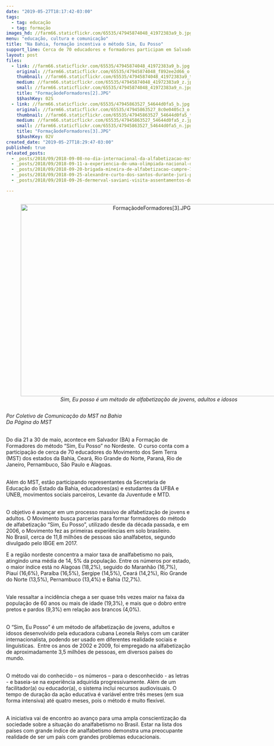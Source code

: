 ```yaml
---
date: "2019-05-27T18:17:42-03:00"
tags:
  - tag: educação
  - tag: formação
images_hd: //farm66.staticflickr.com/65535/47945874048_41972383a9_b.jpg
menu: "educação, cultura e comunicação"
title: "Na Bahia, formação incentiva o método Sim, Eu Posso"
support_line: Cerca de 70 educadores e formadores participam em Salvador de formação do método
layout: post
files:
  - link: //farm66.staticflickr.com/65535/47945874048_41972383a9_b.jpg
    original: //farm66.staticflickr.com/65535/47945874048_f892ee2d66_o.jpg
    thumbnail: //farm66.staticflickr.com/65535/47945874048_41972383a9_t.jpg
    medium: //farm66.staticflickr.com/65535/47945874048_41972383a9_z.jpg
    small: //farm66.staticflickr.com/65535/47945874048_41972383a9_n.jpg
    title: "FormaçãodeFormadores[2].JPG"
    $$hashKey: 02S
  - link: //farm66.staticflickr.com/65535/47945863527_54644d0fa5_b.jpg
    original: //farm66.staticflickr.com/65535/47945863527_8c0e0405c3_o.jpg
    thumbnail: //farm66.staticflickr.com/65535/47945863527_54644d0fa5_t.jpg
    medium: //farm66.staticflickr.com/65535/47945863527_54644d0fa5_z.jpg
    small: //farm66.staticflickr.com/65535/47945863527_54644d0fa5_n.jpg
    title: "FormaçãodeFormadores[3].JPG"
    $$hashKey: 02V
created_date: "2019-05-27T18:29:47-03:00"
published: true
releated_posts:
  - _posts/2018/09/2018-09-08-no-dia-internacional-da-alfabetizacao-mst-reforca-compromisso-com-o-saber.md
  - _posts/2018/09/2018-09-11-a-experiencia-de-uma-olimpiada-nacional-de-historia-foi-alimento-para-os-nossos-sonhos.md
  - _posts/2018/09/2018-09-20-brigada-mineira-de-alfabetizacao-cumpre-1a-etapa.md
  - _posts/2018/09/2018-09-25-alexandre-curto-dos-santos-durante-juri-popular-no-ano-passado-foto-catiana-de-medeiros.md
  - _posts/2018/09/2018-09-26-dermerval-saviani-visita-assentamentos-do-mst-em-santa-catarina.md

---
```

<div style="text-align:center">
<figure class="image" style="display:inline-block"><img alt="FormaçãodeFormadores[3].JPG" height="525" src="//farm66.staticflickr.com/65535/47945863527_54644d0fa5_b.jpg" width="700" />
<figcaption><em>Sim, Eu posso &eacute; um m&eacute;todo de alfabetiza&ccedil;&atilde;o de jovens, adultos e idosos </em></figcaption>
</figure>
</div>

<p><em>Por Coletivo de Comunica&ccedil;&atilde;o do MST na Bahia<br />
Da P&aacute;gina do MST</em></p>

<p><br />
Do dia 21 a 30 de maio, acontece em Salvador (BA) a Forma&ccedil;&atilde;o de Formadores do m&eacute;todo &ldquo;Sim, Eu Posso&rdquo; no Nordeste.&nbsp; O curso conta com a participa&ccedil;&atilde;o de cerca de 70 educadores do Movimento dos Sem Terra (MST) dos estados da Bahia, Cear&aacute;, Rio Grande do Norte, Paran&aacute;, Rio de Janeiro, Pernambuco, S&atilde;o Paulo e Alagoas.</p>

<p><br />
Al&eacute;m do MST, est&atilde;o participando representantes da Secretaria de Educa&ccedil;&atilde;o do Estado da Bahia, educadores(as) e estudantes da UFBA e UNEB, movimentos sociais parceiros, Levante da Juventude e MTD.</p>

<p><br />
O objetivo &eacute; avan&ccedil;ar em um processo massivo de alfabetiza&ccedil;&atilde;o de jovens e adultos. O Movimento busca parcerias para formar formadores do m&eacute;todo de alfabetiza&ccedil;&atilde;o &ldquo;Sim, Eu Posso&rdquo;, utilizado desde da d&eacute;cada passada, e em 2006, o Movimento fez as primeiras experi&ecirc;ncias em solo brasileiro.<br />
No Brasil, cerca de 11,8 milh&otilde;es de pessoas s&atilde;o analfabetos, segundo divulgado pelo IBGE em 2017.</p>

<p>E a regi&atilde;o nordeste concentra a maior taxa de analfabetismo no pa&iacute;s, atingindo uma m&eacute;dia de 14, 5% da popula&ccedil;&atilde;o. Entre os n&uacute;meros por estado, o maior &iacute;ndice est&aacute; no Alagoas (18,2%), seguido do Maranh&atilde;o (16,7%),&nbsp; Piau&iacute; (16,6%), Para&iacute;ba (16,5%), Sergipe (14,5%), Cear&aacute; (14,2%), Rio Grande do Norte (13,5%), Pernambuco (13,4%) e Bahia (12,7%).</p>

<p><br />
Vale ressaltar a incid&ecirc;ncia chega a ser quase tr&ecirc;s vezes maior na faixa da popula&ccedil;&atilde;o de 60 anos ou mais de idade (19,3%), e mais que o dobro entre pretos e pardos (9,3%) em rela&ccedil;&atilde;o aos brancos (4,0%).</p>

<p><br />
O &ldquo;Sim, Eu Posso&rdquo; &eacute; um m&eacute;todo de alfabetiza&ccedil;&atilde;o de jovens, adultos e idosos desenvolvido pela educadora cubana Leonela Relys com um car&aacute;ter internacionalista, podendo ser usado em diferentes realidade sociais e lingu&iacute;sticas.&nbsp; Entre os anos de 2002 e 2009, foi empregado na alfabetiza&ccedil;&atilde;o de aproximadamente 3,5 milh&otilde;es de pessoas, em diversos pa&iacute;ses do mundo.</p>

<p><br />
O m&eacute;todo vai do conhecido &ndash; os n&uacute;meros &ndash; para o desconhecido - as letras - e baseia-se na experi&ecirc;ncia adquirida progressivamente. Al&eacute;m de um facilitador(a) ou educador(a), o sistema inclui recursos audiovisuais. O tempo de dura&ccedil;&atilde;o da a&ccedil;&atilde;o educativa &eacute; vari&aacute;vel entre tr&ecirc;s meses (em sua forma intensiva) at&eacute; quatro meses, pois o m&eacute;todo &eacute; muito flex&iacute;vel.</p>

<p><br />
A iniciativa vai de encontro ao avan&ccedil;o para uma ampla conscientiza&ccedil;&atilde;o da sociedade sobre a situa&ccedil;&atilde;o do analfabetismo no Brasil. Estar na lista dos pa&iacute;ses com grande &iacute;ndice de analfabetismo demonstra uma preocupante realidade de ser um pa&iacute;s com grandes problemas educacionais.</p>
